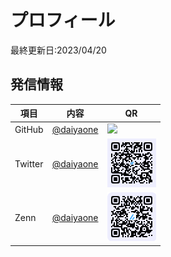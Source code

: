 # プロフィール
最終更新日:2023/04/20

## 発信情報
| 項目 | 内容 | QR |
|--------|--------|--------|
| GitHub |[@daiyaone](https://github.com/daiyaone)| ![]([\QR_997039.png](https://github.com/daiyaone/profile/blob/main/img/QR_997039.png)) |
| Twitter |[@daiyaone](https://twitter.com/daiyaone)| ![](\QR_997270.png) |
| Zenn |[@daiyaone](https://zenn.dev/daiyaone)| ![](\QR_997221.png) | 

